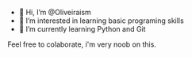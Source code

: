 - 👋 Hi, I’m @Oliveiraism
- 👀 I’m interested in learning basic programing skills
- 🌱 I’m currently learning Python and Git

Feel free to colaborate, i'm very noob on this.
